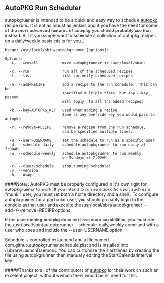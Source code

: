 ##  AutoPKG Run Scheduler

autopkgrunner is intended to be a quick and easy way to schedule [autopkg][autopkgio] recipe runs.  It is not as robust as jenkins and if you have the need for some of the more advanced features of autopkg you should probably use that instead.  But if you simply want to schedule a collection of autopkg recipes on a daily/weekly basis this is for you...  


```
Usage: /usr/local/sbin/autopkgrunner [options]:

Options:
  -i, --install           move autopkgrunner to /usr/local/sbin/

  -x, --run               run all of the scheduled recipes
  -l, --list              list currently scheduled recipes
  
  -a, --add=RECIPE        add a recipe to the run schedule.  This can be
                          specified multiple times, but any --key passed 
                          will apply  to all the added recipes.
                          
  -k, --key=AUTOPKG_KEY   used when adding a recipe.  
                          Same as any override key you would pass to autopkg
                          
  -r, --remove=RECIPE     remove a recipe from the run schedule,
                          can be specified multiple times.
                          
  -u, --user=USERNAME     set the schedule to run as a specific user
  -d, --schedule-daily    schedule autopkgrunner to run daily at 7:00AM
  -w, --schedule-weekly   schedule autopkgrunner to run weekly
                          on Mondays at 7:00AM
                          
  -c, --clear-schedule    stop running scheduled
  -v, --version 
  -h, --usage

```

####Notes:
  AutoPKG must be properly configured in it's own right for autopkgrunner to work.
  If you intend to run as a specific user, such as a "munki" user, you must set both a home directory and a shell .  To configure autopkgrunner for a particular user,  you should probably login to the console as that user and execulte the
  /usr/local/sbin/autopkgrunner --add=/--remove=RECIPE options.

  If the user running autopkg does not have sudo capabilities, you must run the
  /usr/local/sbin/autopkgrunner --schedule-daily/weekly command with a user who does
  and include the --user=USERNAME option

  Schedule is controlled by launchd and a file named com.github.autopkgrunner.schedule.plist
  and is installed into /Library/LaunchDaemons.  You can customize the start times by creating
  the file using autopkgrunner, then manually editing the StartCalendarInterval key


#####Thanks to all of the contributors of [autopkg][autopkgcontrib] for their work on such an excelent project, without wwhich there would be no need for this.

[autopkg]: https://github.com/autopkg/autopkg "Autpkg" 
[autopkgio]: http://autopkg.github.io/autopkg/ "AutoPKG IO"
[autopkgcontrib]:https://github.com/autopkg/autopkg/graphs/contributors